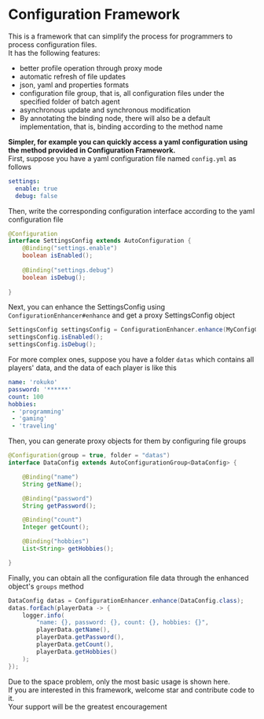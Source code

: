 # Configuration Framework

This is a framework that can simplify the process for programmers to process configuration files.  
It has the following features:

- better profile operation through proxy mode
- automatic refresh of file updates
- json, yaml and properties formats
- configuration file group, that is, all configuration files under the specified folder of batch agent
- asynchronous update and synchronous modification
- By annotating the binding node, there will also be a default implementation, that is, binding according to the method name

**Simpler, for example you can quickly access a yaml configuration using the method provided in Configuration Framework.**  
First, suppose you have a yaml configuration file named `config.yml` as follows
```yaml
settings:
  enable: true
  debug: false
```
Then, write the corresponding configuration interface according to the yaml configuration file
```java
@Configuration
interface SettingsConfig extends AutoConfiguration {
    @Binding("settings.enable")
    boolean isEnabled();
    
    @Binding("settings.debug")
    boolean isDebug();
    
}
```
Next, you can enhance the SettingsConfig using `ConfigurationEnhancer#enhance` and get a proxy SettingsConfig object
```java
SettingsConfig settingsConfig = ConfigurationEnhancer.enhance(MyConfigGroup.class);
settingsConfig.isEnabled();
settingsConfig.isDebug();
```
For more complex ones, suppose you have a folder `datas` which contains all players' data, and the data of each player is like this
```yaml
name: 'rokuko'
password: '******'
count: 100
hobbies:
 - 'programming'
 - 'gaming'
 - 'traveling'
```
Then, you can generate proxy objects for them by configuring file groups
```java
@Configuration(group = true, folder = "datas")
interface DataConfig extends AutoConfigurationGroup<DataConfig> {

    @Binding("name")
    String getName();

    @Binding("password")
    String getPassword();

    @Binding("count")
    Integer getCount();

    @Binding("hobbies")
    List<String> getHobbies();

}
```
Finally, you can obtain all the configuration file data through the enhanced object's `groups` method
```java
DataConfig datas = ConfigurationEnhancer.enhance(DataConfig.class);
datas.forEach(playerData -> {
    logger.info(
        "name: {}, password: {}, count: {}, hobbies: {}",
        playerData.getName(),
        playerData.getPassword(),
        playerData.getCount(),
        playerData.getHobbies()
    );
});
```
Due to the space problem, only the most basic usage is shown here.   
If you are interested in this framework, welcome star and contribute code to it.  
Your support will be the greatest encouragement